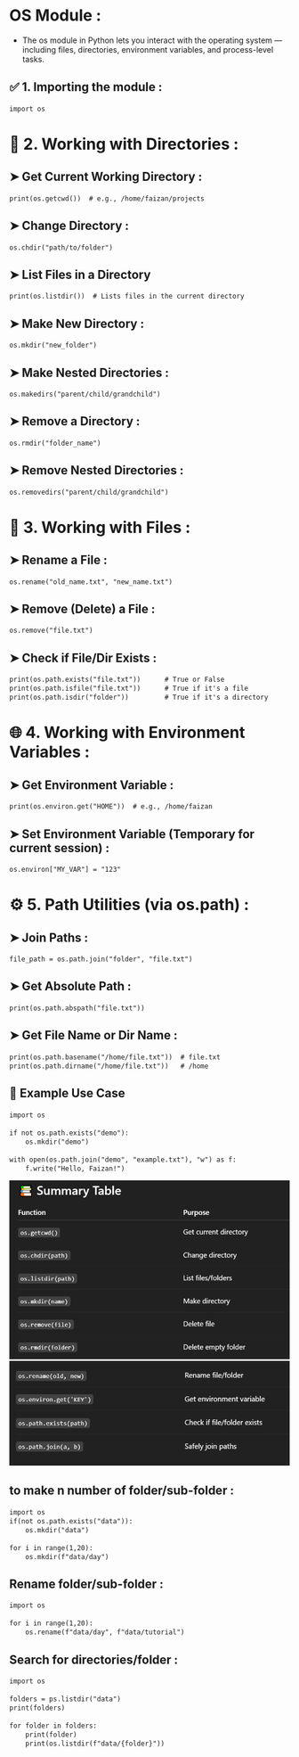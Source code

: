 # OS Module :
- The os module in Python lets you interact with the operating system — including files, directories, environment variables, and process-level tasks.

## ✅ 1. Importing the module :
```
import os
```
# 📁 2. Working with Directories :
## ➤ Get Current Working Directory :
```
print(os.getcwd())  # e.g., /home/faizan/projects
```

## ➤ Change Directory :
```
os.chdir("path/to/folder")
```
## ➤ List Files in a Directory
```
print(os.listdir())  # Lists files in the current directory
```
## ➤ Make New Directory :
```
os.mkdir("new_folder")
```

## ➤ Make Nested Directories :
```
os.makedirs("parent/child/grandchild")
```
## ➤ Remove a Directory :
```
os.rmdir("folder_name")
```
## ➤ Remove Nested Directories :
```
os.removedirs("parent/child/grandchild")
```
# 📄 3. Working with Files :
## ➤ Rename a File :
```
os.rename("old_name.txt", "new_name.txt")
```
## ➤ Remove (Delete) a File :
```
os.remove("file.txt")
```
## ➤ Check if File/Dir Exists :
```
print(os.path.exists("file.txt"))      # True or False
print(os.path.isfile("file.txt"))      # True if it's a file
print(os.path.isdir("folder"))         # True if it's a directory
```

# 🌐 4. Working with Environment Variables :
## ➤ Get Environment Variable :
```
print(os.environ.get("HOME"))  # e.g., /home/faizan
```
## ➤ Set Environment Variable (Temporary for current session) :
```
os.environ["MY_VAR"] = "123"
```
# ⚙️ 5. Path Utilities (via os.path) :
## ➤ Join Paths :
```
file_path = os.path.join("folder", "file.txt")
```
## ➤ Get Absolute Path :
```
print(os.path.abspath("file.txt"))
```
## ➤ Get File Name or Dir Name :
```
print(os.path.basename("/home/file.txt"))  # file.txt
print(os.path.dirname("/home/file.txt"))   # /home
```

## 🧪 Example Use Case
```
import os

if not os.path.exists("demo"):
    os.mkdir("demo")

with open(os.path.join("demo", "example.txt"), "w") as f:
    f.write("Hello, Faizan!")

```    

![](assets/summary-table.png)
![](assets/summary.png)


## to make n number of folder/sub-folder :
```
import os
if(not os.path.exists("data")):
    os.mkdir("data")

for i in range(1,20):
    os.mkdir(f"data/day") 

```

## Rename folder/sub-folder :
```
import os

for i in range(1,20):
    os.rename(f"data/day", f"data/tutorial")
```

## Search for directories/folder :
```
import os

folders = ps.listdir("data")
print(folders)

for folder in folders:
    print(folder)
    print(os.listdir(f"data/{folder}"))
```